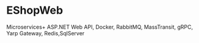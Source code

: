 # EShopWeb
Microservices+ ASP.NET Web API, Docker, RabbitMQ, MassTransit, gRPC, Yarp Gateway, Redis,SqlServer
